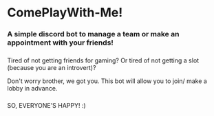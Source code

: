 # ComePlayWith-Me!
 
### A simple discord bot to manage a team or make an appointment with your friends!
###
###
Tired of not getting friends for gaming?
Or tired of not getting a slot (because you are an introvert)?

Don't worry brother, we got you. 
This bot will allow you to join/ make a lobby in advance.
###
SO, EVERYONE'S HAPPY! :)
